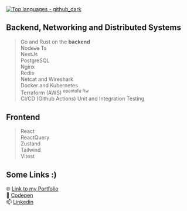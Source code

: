 
<!--
**Shresth72/shresth72** is a ✨ _special_ ✨ repository because its `README.md` (this file) appears on your GitHub profile.

Here are some ideas to get you started:

- 🌱 I’m currently learning ...
- 👯 I’m looking to collaborate on ...
- 🤔 I’m looking for help with ...
- 💬 Ask me about ...
- 📫 How to reach me: ...
- 😄 Pronouns: ...
- ⚡ Fun fact: ...
-->

<!--
<a><img src="https://github-readme-stats.vercel.app/api?username=shresth72&show_icons=true&theme=material-palenight&count_private=true" alt="github status"/><a>
-->
<!--  - 🌱 I’m currently working on and learning
  - Data Structures & Algorithms
  - Rust and Networking
  - Kubernetes, AWS and CI/CD
-->
<!-- # Things I do and love

## Languages 

> **Rust** </br>
> **Typescript** </br>
> Go </br>
> Python </br>
> C++ </br>
> Lua </br>
> Lots of Rust </br>
> Some more Rust and Go 👀
-->
<a href="https://github.com/shresth72">
  <img src="https://github-readme-stats.vercel.app/api/top-langs/?username=shresth72&layout=compact&theme=github_dark&hide=CSS,HTML,C,Swift,EJS,SCSS,Javascript" alt="Top languages - github_dark">
</a>

## Backend, Networking and Distributed Systems 

> Go and Rust on the **backend**</br>
> Node~~Js~~ Ts </br>
> NextJs </br>
> PostgreSQL </br>
> Nginx </br>
> Redis </br>
> Netcat and Wireshark </br>
> Docker and Kubernetes </br>
> Terraform (AWS) <sup>opentofu ftw</sup> </br>
> CI/CD (Github Actions)
> Unit and Integration Testing

## Frontend

> React </br>
> ReactQuery </br>
> Zustand </br>
> Tailwind </br>
> Vitest </br>


## Some Links :)
🌐 [Link to my Portfolio](https://shrestha-shashank-144.vercel.app) </br>
🔭 [Codepen](https://codepen.io/shresth72) </br>
📫 [Linkedin](https://www.linkedin.com/in/shrestha-shashank-38002b22b) 

<!--
**Languages**

![My Skills](https://img.shields.io/badge/-Typescript-3178C6?logo=Typescript&logoColor=white&style=for-the-badge)
![My Skills](https://img.shields.io/badge/-Rust-B32629?logo=Rust&logoColor=white&style=for-the-badge)
![My Skills](https://img.shields.io/badge/-C++-00599C?logo=cplusplus&C=white&style=for-the-badge)
![My Skills](https://img.shields.io/badge/-Lua-2C2D72?logo=Lua&logoColor=white&style=for-the-badge)
-->

<!--
**Backend & DevOps**

![My Skills](https://img.shields.io/badge/-nodejs-339933?logo=nodedotjs&logoColor=white&style=for-the-badge)
![My Skills](https://img.shields.io/badge/-axum-d33847?logo=Rust&logoColor=white&style=for-the-badge)
![My Skills](https://img.shields.io/badge/-NextJs-000000?logo=nextdotjs&logoColor=white&style=for-the-badge)
![My Skills](https://img.shields.io/badge/-nginx-009639?logo=nginx&logoColor=white&style=for-the-badge)
![My Skills](https://img.shields.io/badge/-postgres-4169E1?logo=postgresql&logoColor=white&style=for-the-badge)
![My Skills](https://img.shields.io/badge/-redis-DC382D?logo=redis&logoColor=white&style=for-the-badge) 
-->
<!--![My Skills](https://img.shields.io/badge/-kafka-231F20?logo=apachekafka&logoColor=white&style=for-the-badge)-->
<!--![My Skills](https://img.shields.io/badge/-neovim-57A143?logo=neovim&logoColor=white&style=for-the-badge)-->

<!--
![My Skills](https://img.shields.io/badge/-docker-0078ba?logo=docker&logoColor=white&style=for-the-badge)
![My Skills](https://img.shields.io/badge/-kubernetes-3069de?logo=kubernetes&logoColor=white&style=for-the-badge)
![My Skills](https://img.shields.io/badge/-terraform-844FBA?logo=terraform&logoColor=white&style=for-the-badge)
![My Skills](https://img.shields.io/badge/-amazonws-232F3E?logo=amazonec2&logoColor=white&style=for-the-badge)
![My Skills](https://img.shields.io/badge/-githubactions-181717?logo=githubactions&logoColor=white&style=for-the-badge)
-->


<!--
**Frontend**

![My Skills](https://img.shields.io/badge/-ReactJs-0088CC?logo=react&logoColor=white&style=for-the-badge)
![My Skills](https://img.shields.io/badge/-reactQuery-FF4154?logo=reactQuery&logoColor=white&style=for-the-badge)
![My Skills](https://img.shields.io/badge/-🐻_Zustand-582f3f?&logoColor=white&style=for-the-badge)
![My Skills](https://img.shields.io/badge/-zod-3E67B1?logo=zod&logoColor=white&style=for-the-badge)
![My Skills](https://img.shields.io/badge/-tailwind-06B6D4?logo=tailwindcss&logoColor=white&style=for-the-badge)
![My Skills](https://img.shields.io/badge/-vitest-bc34fe?logo=vitest&logoColor=white&style=for-the-badge)
![My Skills](https://img.shields.io/badge/-Gsap-88CE02?logo=GreenSock&logoColor=black&style=for-the-badge)
![My Skills](https://img.shields.io/badge/-postman-FF6C37?logo=postman&logoColor=white&style=for-the-badge)
-->
<!--<a href="https://github.com/shresth72/github-readme-stats"><img align="center" src="https://github-readme-stats-74t2.vercel.app/api/top-langs/?username=shresth72&layout=compact&theme=buefy&hide_border=true&hide=CSS" /></a>-->
